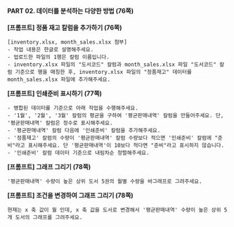 #### PART 02. 데이터를 분석하는 다양한 방법 (76쪽)

**[프롬프트] 정품 재고 칼럼을 추가하기 (76쪽)**

```
[inventory.xlsx, month_sales.xlsx 첨부]
- 작업 내용은 한글로 설명해주세요.
- 업로드한 파일의 1행은 칼럼 이름입니다.
- inventory.xlsx 파일의 "도서코드" 칼럼과 month_sales.xlsx 파일 "도서코드" 칼럼 기준으로 행을 매칭한 후, inventory.xlsx 파일의 "정품재고" 데이터를 month_sales.xlsx 파일에 추가해주세요.
```

**[프롬프트] 인쇄준비 표시하기 (77쪽)**

```
- 병합된 데이터를 기준으로 아래 작업을 수행해주세요.
- '1월', '2월', '3월' 칼럼의 평균을 구하여 '평균판매내역' 칼럼을 만들어주세요. 단, '평균판매내역' 칼럼은 정수로 표시해주세요.
- '평균판매내역' 칼럼 다음에 '인쇄준비' 칼럼을 추가해주세요.
- '정품재고' 칼럼의 수량이 '평균판매내역' 칼럼 수량보다 적으면 '인쇄준비' 칼럼에 "준비"라고 표시해주세요. 단 '평균판매내역'이 10보다 적다면 "준비"라고 표시하지 않습니다.
- '인쇄준비' 칼럼 데이터 기준으로 내림차순 정렬해주세요.
```

**[프롬프트] 그래프 그리기 (78쪽)**

```
'평균판매내역' 수량이 높은 상위 도서 5권의 월별 수량을 바그래프로 그려주세요.
```

**[프롬프트] 조건을 변경하여 그래프 그리기 (78쪽)**

```
현재는 x 축 값이 월 인데, x 축 값을 도서로 변경해서 '평균판매내역' 수량이 높은 상위 5개 도서의 그래프를 그려주세요.
```
